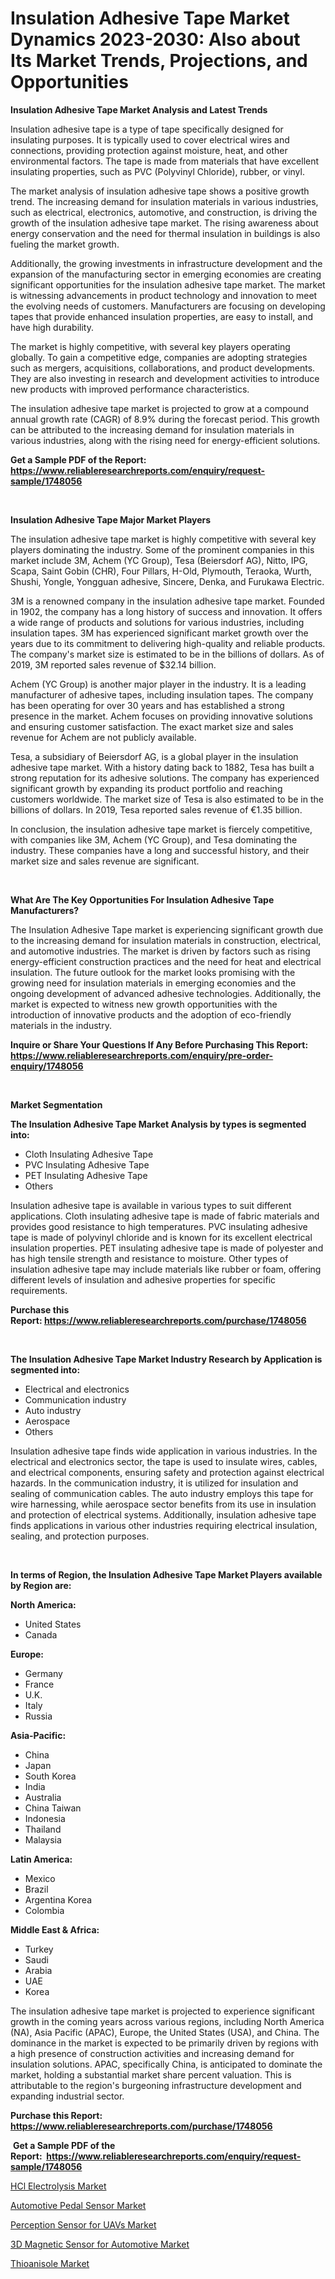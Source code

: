 <p><h1>Insulation Adhesive Tape Market Dynamics 2023-2030: Also about Its Market Trends, Projections, and Opportunities</h1></p><p><strong>Insulation Adhesive Tape Market Analysis and Latest Trends</strong></p>
<p><p>Insulation adhesive tape is a type of tape specifically designed for insulating purposes. It is typically used to cover electrical wires and connections, providing protection against moisture, heat, and other environmental factors. The tape is made from materials that have excellent insulating properties, such as PVC (Polyvinyl Chloride), rubber, or vinyl.</p><p>The market analysis of insulation adhesive tape shows a positive growth trend. The increasing demand for insulation materials in various industries, such as electrical, electronics, automotive, and construction, is driving the growth of the insulation adhesive tape market. The rising awareness about energy conservation and the need for thermal insulation in buildings is also fueling the market growth.</p><p>Additionally, the growing investments in infrastructure development and the expansion of the manufacturing sector in emerging economies are creating significant opportunities for the insulation adhesive tape market. The market is witnessing advancements in product technology and innovation to meet the evolving needs of customers. Manufacturers are focusing on developing tapes that provide enhanced insulation properties, are easy to install, and have high durability.</p><p>The market is highly competitive, with several key players operating globally. To gain a competitive edge, companies are adopting strategies such as mergers, acquisitions, collaborations, and product developments. They are also investing in research and development activities to introduce new products with improved performance characteristics.</p><p>The insulation adhesive tape market is projected to grow at a compound annual growth rate (CAGR) of 8.9% during the forecast period. This growth can be attributed to the increasing demand for insulation materials in various industries, along with the rising need for energy-efficient solutions.</p></p>
<p><strong>Get a Sample PDF of the Report:&nbsp; <a href="https://www.reliableresearchreports.com/enquiry/request-sample/1748056">https://www.reliableresearchreports.com/enquiry/request-sample/1748056</a></strong></p>
<p>&nbsp;</p>
<p><strong>Insulation Adhesive Tape Major Market Players</strong></p>
<p><p>The insulation adhesive tape market is highly competitive with several key players dominating the industry. Some of the prominent companies in this market include 3M, Achem (YC Group), Tesa (Beiersdorf AG), Nitto, IPG, Scapa, Saint Gobin (CHR), Four Pillars, H-Old, Plymouth, Teraoka, Wurth, Shushi, Yongle, Yongguan adhesive, Sincere, Denka, and Furukawa Electric.</p><p>3M is a renowned company in the insulation adhesive tape market. Founded in 1902, the company has a long history of success and innovation. It offers a wide range of products and solutions for various industries, including insulation tapes. 3M has experienced significant market growth over the years due to its commitment to delivering high-quality and reliable products. The company's market size is estimated to be in the billions of dollars. As of 2019, 3M reported sales revenue of $32.14 billion.</p><p>Achem (YC Group) is another major player in the industry. It is a leading manufacturer of adhesive tapes, including insulation tapes. The company has been operating for over 30 years and has established a strong presence in the market. Achem focuses on providing innovative solutions and ensuring customer satisfaction. The exact market size and sales revenue for Achem are not publicly available.</p><p>Tesa, a subsidiary of Beiersdorf AG, is a global player in the insulation adhesive tape market. With a history dating back to 1882, Tesa has built a strong reputation for its adhesive solutions. The company has experienced significant growth by expanding its product portfolio and reaching customers worldwide. The market size of Tesa is also estimated to be in the billions of dollars. In 2019, Tesa reported sales revenue of €1.35 billion.</p><p>In conclusion, the insulation adhesive tape market is fiercely competitive, with companies like 3M, Achem (YC Group), and Tesa dominating the industry. These companies have a long and successful history, and their market size and sales revenue are significant.</p></p>
<p>&nbsp;</p>
<p><strong>What Are The Key Opportunities For Insulation Adhesive Tape Manufacturers?</strong></p>
<p><p>The Insulation Adhesive Tape market is experiencing significant growth due to the increasing demand for insulation materials in construction, electrical, and automotive industries. The market is driven by factors such as rising energy-efficient construction practices and the need for heat and electrical insulation. The future outlook for the market looks promising with the growing need for insulation materials in emerging economies and the ongoing development of advanced adhesive technologies. Additionally, the market is expected to witness new growth opportunities with the introduction of innovative products and the adoption of eco-friendly materials in the industry.</p></p>
<p><strong>Inquire or Share Your Questions If Any Before Purchasing This Report: <a href="https://www.reliableresearchreports.com/enquiry/pre-order-enquiry/1748056">https://www.reliableresearchreports.com/enquiry/pre-order-enquiry/1748056</a></strong></p>
<p>&nbsp;</p>
<p><strong>Market Segmentation</strong></p>
<p><strong>The Insulation Adhesive Tape Market Analysis by types is segmented into:</strong></p>
<p><ul><li>Cloth Insulating Adhesive Tape</li><li>PVC Insulating Adhesive Tape</li><li>PET Insulating Adhesive Tape</li><li>Others</li></ul></p>
<p><p>Insulation adhesive tape is available in various types to suit different applications. Cloth insulating adhesive tape is made of fabric materials and provides good resistance to high temperatures. PVC insulating adhesive tape is made of polyvinyl chloride and is known for its excellent electrical insulation properties. PET insulating adhesive tape is made of polyester and has high tensile strength and resistance to moisture. Other types of insulation adhesive tape may include materials like rubber or foam, offering different levels of insulation and adhesive properties for specific requirements.</p></p>
<p><strong>Purchase this Report:&nbsp;<a href="https://www.reliableresearchreports.com/purchase/1748056">https://www.reliableresearchreports.com/purchase/1748056</a></strong></p>
<p>&nbsp;</p>
<p><strong>The Insulation Adhesive Tape Market Industry Research by Application is segmented into:</strong></p>
<p><ul><li>Electrical and electronics</li><li>Communication industry</li><li>Auto industry</li><li>Aerospace</li><li>Others</li></ul></p>
<p><p>Insulation adhesive tape finds wide application in various industries. In the electrical and electronics sector, the tape is used to insulate wires, cables, and electrical components, ensuring safety and protection against electrical hazards. In the communication industry, it is utilized for insulation and sealing of communication cables. The auto industry employs this tape for wire harnessing, while aerospace sector benefits from its use in insulation and protection of electrical systems. Additionally, insulation adhesive tape finds applications in various other industries requiring electrical insulation, sealing, and protection purposes.</p></p>
<p>&nbsp;</p>
<p><strong>In terms of Region, the Insulation Adhesive Tape Market Players available by Region are:</strong></p>
<p>
    <p> <strong> North America: </strong>
        <ul>
            <li>United States</li>
            <li>Canada</li>
        </ul>
        </p> 
    <p> <strong> Europe: </strong>
        <ul>
            <li>Germany</li>
            <li>France</li>
            <li>U.K.</li>
            <li>Italy</li>
            <li>Russia</li>
        </ul>
        </p> 
    <p> <strong> Asia-Pacific: </strong>
        <ul>
            <li>China</li>
            <li>Japan</li>
            <li>South Korea</li>
            <li>India</li>
            <li>Australia</li>
            <li>China Taiwan</li>
            <li>Indonesia</li>
            <li>Thailand</li>
            <li>Malaysia</li>
        </ul>
        </p> 
    <p> <strong> Latin America: </strong>
        <ul>
            <li>Mexico</li>
            <li>Brazil</li>
            <li>Argentina Korea</li>
            <li>Colombia</li>
        </ul>
        </p> 
    <p> <strong> Middle East & Africa: </strong>
        <ul>
            <li>Turkey</li>
            <li>Saudi</li>
            <li>Arabia</li>
            <li>UAE</li>
            <li>Korea</li>
        </ul>
    </p>
    </p>
<p><p>The insulation adhesive tape market is projected to experience significant growth in the coming years across various regions, including North America (NA), Asia Pacific (APAC), Europe, the United States (USA), and China. The dominance in the market is expected to be primarily driven by regions with a high presence of construction activities and increasing demand for insulation solutions. APAC, specifically China, is anticipated to dominate the market, holding a substantial market share percent valuation. This is attributable to the region's burgeoning infrastructure development and expanding industrial sector.</p></p>
<p><strong>Purchase this Report: <a href="https://www.reliableresearchreports.com/purchase/1748056">https://www.reliableresearchreports.com/purchase/1748056</a></strong></p>
<p>&nbsp;<strong>Get a Sample PDF of the Report:&nbsp;&nbsp;<a href="https://www.reliableresearchreports.com/enquiry/request-sample/1748056">https://www.reliableresearchreports.com/enquiry/request-sample/1748056</a></strong></p>
<p><strong></strong></p>
<p><p><a href="https://github.com/ruslanpoljakovrd177/Market-Research-Report-List-1/blob/main/hcl-electrolysis-market.md">HCl Electrolysis Market</a></p><p><a href="https://medium.com/@jeffrystehr/automotive-pedal-sensor-market-furnishes-information-on-market-share-market-trends-and-market-21134a189350">Automotive Pedal Sensor Market</a></p><p><a href="https://medium.com/@odellernser/perception-sensor-for-uavs-market-report-reveals-the-latest-trends-and-growth-opportunities-of-this-dbbed97efb99">Perception Sensor for UAVs Market</a></p><p><a href="https://medium.com/@ardithlynch1906/3d-magnetic-sensor-for-automotive-market-research-report-its-history-and-forecast-2023-to-2030-c61f77ac3883">3D Magnetic Sensor for Automotive Market</a></p><p><a href="https://github.com/gulaimolin/Market-Research-Report-List-1/blob/main/thioanisole-market.md">Thioanisole Market</a></p></p>